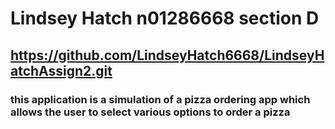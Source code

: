 # Lindsey Hatch n01286668 section D
## https://github.com/LindseyHatch6668/LindseyHatchAssign2.git
### this application is a simulation of a pizza ordering app which allows the user to select various options to order a pizza